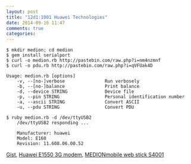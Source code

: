```yaml
---
layout: post
title: "12d1:1001 Huawei Technologies"
date: 2014-09-16 11:47
comments: true
categories: 
---
```

    $ mkdir medion; cd medion
    $ gem install serialport
    $ curl -o medion.rb http://pastebin.com/raw.php?i=nm4nzmnf
    $ curl -o pdu.rb http://pastebin.com/raw.php?i=qVFUak4D

    Usage: medion.rb [options]
        -v, --[no-]verbose               Run verbosely
        -b, --[no-]balance               Print balance
        -d, --device STRING              Device file
        -p, --pin STRING                 Personal identification number
        -a, --ascii STRING               Convert ASCII
        -u, --pdu STRING                 Convert PDU

    $ ruby medion.rb -d /dev/ttyUSB2 
        /dev/ttyUSB2 responding ...

        Manufacturer: huawei
        Model: E160
        Revision: 11.608.06.00.52

[Gist][gist],
[Huawei E1550 3G modem][archlinux],
[MEDIONmobile web stick S4001][helber]

[gist]: https://gist.github.com/elektret/f64155e1963e041554b5
[helber]: http://www.helber.it/MEDIONmobile_web_stick_unter_U.websticks4001ubuntu.0.html
[archlinux]: https://wiki.archlinux.org/index.php/Huawei_E1550_3G_modem
